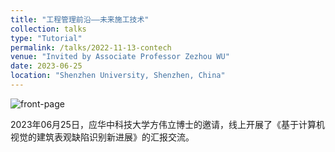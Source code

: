```yaml
---
title: "工程管理前沿——未来施工技术"
collection: talks
type: "Tutorial"
permalink: /talks/2022-11-13-contech
venue: "Invited by Associate Professor Zezhou WU"
date: 2023-06-25
location: "Shenzhen University, Shenzhen, China"
---
```


![front-page](/academicpages/images/talks/2023-06-25-defects/front-page.jpg)

2023年06月25日，应华中科技大学方伟立博士的邀请，线上开展了《基于计算机视觉的建筑表观缺陷识别新进展》的汇报交流。
